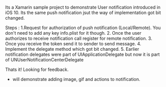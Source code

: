 Its a Xamarin sample project to demonstrate User notification introduced in iOS 10. Its the same push notification jsut the way of implementation got bit changed.

Steps :
  1.Request for authorization of push notification (Local/Remote). You don't need to add any key info.plist for it though.
  2. Once the user authorizes to receive notification call register for remote notification.
  3. Once you receive the token send it to sender to send message.
  4. Implement the delegate method which got bit changed.
  5. Earlier notification delegates were part of UIApplicationDelegate but now it is part of UNUserNotificationCenterDelegate
  
 Thats it! Looking for feedback.
 
 * will demonstrate adding image, gif and actions to notification.
 
 
